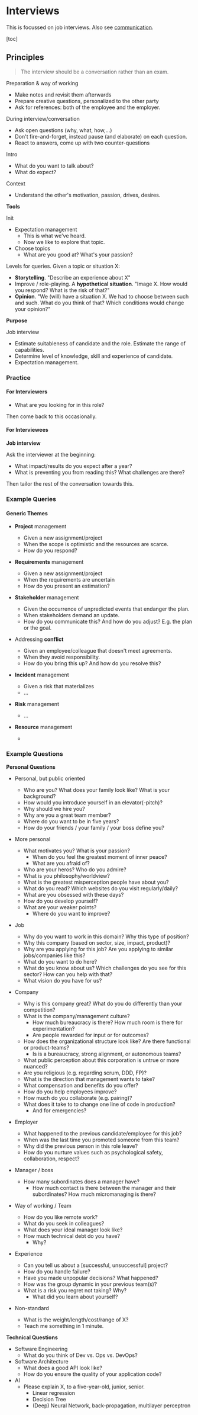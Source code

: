 # Interviews

This is focussed on job interviews. Also see [communication](../communication.md).

[toc]

## Principles

> The interview should be a conversation rather than an exam.

Preparation & way of working

- Make notes and revisit them afterwards
- Prepare creative questions, personalized to the other party
- Ask for references: both of the employee and the employer.

During interview/conversation

- Ask open questions (why, what, how,...)
- Don't fire-and-forget, instead pause (and elaborate) on each question.
- React to answers, come up with two counter-questions

Intro

- What do you want to talk about?
- What do expect?

Context

- Understand the other's motivation, passion, drives, desires.

**Tools**

Init

- Expectation management
  - This is what we've heard.
  - Now we like to explore that topic.
- Choose topics
  - What are you good at? What's your passion?

Levels for queries. Given a topic or situation X:

- **Storytelling**. "Describe an experience about X"
- Improve / role-playing. A **hypothetical situation**. "Image X. How would you respond? What is the risk of that?"
- **Opinion**. "We (will) have a situation X. We had to choose between such and such. What do you think of that? Which conditions would change your opinion?"

**Purpose**

Job interview

- Estimate suitableness of candidate and the role. Estimate the range of capabilities.
- Determine level of knowledge, skill and experience of candidate.
- Expectation management.

### Practice

#### For Interviewers

- What are you looking for in this role?

Then come back to this occasionally.

#### For Interviewees

**Job interview**

Ask the interviewer at the beginning:

- What impact/results do you expect after a year?
- What is preventing you from reading this? What challenges are there?

Then tailor the rest of the conversation towards this.

### Example Queries

#### Generic Themes

- **Project** management
  - Given a new assignment/project
  - When the scope is optimistic and the resources are scarce.
  - How do you respond?
- **Requirements** management
  - Given a new assignment/project
  - When the requirements are uncertain
  - How do you present an estimation?
- **Stakeholder** management
  - Given the occurrence of unpredicted events that endanger the plan.
  - When stakeholders demand an update.
  - How do you communicate this? And how do you adjust? E.g. the plan or the goal.
- Addressing **conflict**
  - Given an employee/colleague that doesn't meet agreements.
  - When they avoid responsibility.
  - How do you bring this up? And how do you resolve this?
- **Incident** management
  - Given a risk that materializes
  - ...
- **Risk** management
  - ...

- **Resource** management

    -

### Example Questions

**Personal Questions**

- Personal, but public oriented

  - Who are you? What does your family look like? What is your background?
  - How would you introduce yourself in an elevator(-pitch)?
  - Why should we hire you?
  - Why are you a great team member?
  - Where do you want to be in five years?
  - How do your friends / your family / your boss define you?
- More personal
  - What motivates you? What is your passion?
    - When do you feel the greatest moment of inner peace?
    - What are you afraid of?
  - Who are your heros? Who do you admire?
  - What is you philosophy/worldview?
  - What is the greatest misperception people have about you?
  - What do you read? Which websites do you visit regularly/daily?
  - What are you obsessed with these days?
  - How do you develop yourself?
  - What are your weaker points?
    - Where do you want to improve?
- Job
  - Why do you want to work in this domain? Why this type of position?
  - Why this company (based on sector, size, impact, product)?
  - Why are you applying for this job? Are you applying to similar jobs/companies like this?
  - What do you want to do here?
  - What do you know about us? Which challenges do you see for this sector? How can you help with that?
  - What vision do you have for us?
- Company
  - Why is this company great? What do you do differently than your competition?
  - What is the company/management culture?
    - How much bureaucracy is there? How much room is there for experimentation?
    - Are people rewarded for input or for outcomes?
  - How does the organizational structure look like? Are there functional or product-teams?
    - Is is a bureaucracy, strong alignment, or autonomous teams?
  - What public perception about this corporation is untrue or more nuanced?
  - Are you religious (e.g. regarding scrum, DDD, FP)?
  - What is the direction that management wants to take?
  - What compensation and benefits do you offer?
  - How do you help employees improve?
  - How much do you collaborate (e.g. pairing)?
  - What does it take to to change one line of code in production?
    - And for emergencies?
- Employer
  - What happened to the previous candidate/employee for this job?
  - When was the last time you promoted someone from this team?
  - Why did the previous person in this role leave?
  - How do you nurture values such as psychological safety, collaboration, respect?
- Manager / boss
  - How many subordinates does a manager have?
    - How much contact is there between the manager and their subordinates? How much micromanaging is there?
- Way of working / Team
  - How do you like remote work?
  - What do you seek in colleagues?
  - What does your ideal manager look like?
  - How much technical debt do you have?
    - Why?
- Experience
  - Can you tell us about a [successful, unsuccessful] project?
  - How do you handle failure?
  - Have you made unpopular decisions? What happened?
  - How was the group dynamic in your previous team(s)?
  - What is a risk you regret not taking? Why?
    - What did you learn about yourself?
- Non-standard
  - What is the weight/length/cost/range of X?
  - Teach me something in 1 minute.

**Technical Questions**

- Software Engineering
  - What do you think of Dev vs. Ops vs. DevOps?
- Software Architecture
  - What does a good API look like?
  - How do you ensure the quality of your application code?
- AI
  - Please explain X, to a five-year-old, junior, senior.
    - Linear regression
    - Decision Tree
    - (Deep) Neural Network, back-propagation, multilayer perceptron
